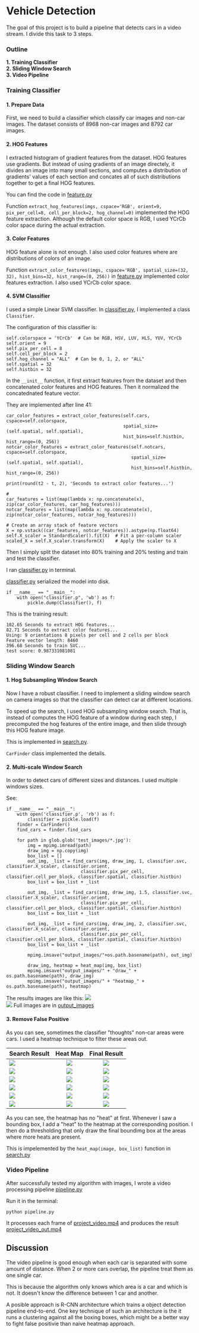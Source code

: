 # Vehicle Detection
The goal of this project is to build a pipeline that detects cars in a video stream. I divide this task to 3 steps.

### Outline
__1. Training Classifier__  
__2. Sliding Window Search__  
__3. Video Pipeline__  

### Training Classifier
#### 1. Prepare Data
First, we need to build a classifier which classify car images and non-car images. The dataset consists of 8968 non-car images and 8792 car images.

#### 2. HOG Features
I extracted histogram of gradient features from the dataset. HOG features use gradients. But instead of using gradients of an image directely, it divides an image into many small sections, and computes a distribution of gradients' values of each section and concates all of such distributions together to get a final HOG features.

You can find the code in [feature.py](https://github.com/CreatCodeBuild/CarND-Vehicle-Detection/blob/master/feature.py)

Function `extract_hog_features(imgs, cspace='RGB', orient=9, pix_per_cell=8, cell_per_block=2, hog_channel=0)` implemented the HOG feature extraction. Although the default color space is RGB, I used YCrCb color space during the actual extraction.

#### 3. Color Features
HOG feature alone is not enough. I also used color features where are distributions of colors of an image.

Function `extract_color_features(imgs, cspace='RGB', spatial_size=(32, 32), hist_bins=32, hist_range=(0, 256))` in [feature.py](https://github.com/CreatCodeBuild/CarND-Vehicle-Detection/blob/master/feature.py) implemented color features extraction. I also used YCrCb color space.

#### 4. SVM Classifier

I used a simple Linear SVM classifier. In [classifier.py](https://github.com/CreatCodeBuild/CarND-Vehicle-Detection/blob/master/classifier.py), I implemented a class `Classifier`.

The configuration of this classifier is:
```
self.colorspace = 'YCrCb'  # Can be RGB, HSV, LUV, HLS, YUV, YCrCb
self.orient = 9
self.pix_per_cell = 8
self.cell_per_block = 2
self.hog_channel = "ALL"  # Can be 0, 1, 2, or "ALL"
self.spatial = 32
self.histbin = 32
```

In the `__init__` function, it first extract features from the dataset and then concatenated color features and HOG features. Then it normalized the concatednated feature vector.

They are implemented after line 41:
```
car_color_features = extract_color_features(self.cars, cspace=self.colorspace,
                                            spatial_size=(self.spatial, self.spatial),
                                            hist_bins=self.histbin, hist_range=(0, 256))
notcar_color_features = extract_color_features(self.notcars, cspace=self.colorspace,
                                               spatial_size=(self.spatial, self.spatial),
                                               hist_bins=self.histbin, hist_range=(0, 256))

print(round(t2 - t, 2), 'Seconds to extract color features...')

#
car_features = list(map(lambda x: np.concatenate(x), zip(car_color_features, car_hog_features)))
notcar_features = list(map(lambda x: np.concatenate(x), zip(notcar_color_features, notcar_hog_features)))

# Create an array stack of feature vectors
X = np.vstack((car_features, notcar_features)).astype(np.float64)
self.X_scaler = StandardScaler().fit(X)  # Fit a per-column scaler
scaled_X = self.X_scaler.transform(X)    # Apply the scaler to X
```

Then I simply split the dataset into 80% training and 20% testing and train and test the classifier.

I ran [classifier.py](https://github.com/CreatCodeBuild/CarND-Vehicle-Detection/blob/master/classifier.py) in terminal.

[classifier.py](https://github.com/CreatCodeBuild/CarND-Vehicle-Detection/blob/master/classifier.py) serialized the model into disk.
```
if __name__ == "__main__":
    with open("classifier.p", 'wb') as f:
        pickle.dump(Classifier(), f)
```

This is the training result:
```
102.65 Seconds to extract HOG features...
82.71 Seconds to extract color features...
Using: 9 orientations 8 pixels per cell and 2 cells per block
Feature vector length: 8460
396.68 Seconds to train SVC...
test score: 0.987331081081
```


### Sliding Window Search
#### 1. Hog Subsampling Window Search
Now I have a robust classifier. I need to implement a sliding window search on camera images so that the classifier can detect car at different locations.

To speed up the search, I used HOG subsampling window search. That is, instead of computes the HOG feature of a window during each step, I precomputed the hog features of the entire image, and then slide through this HOG feature image.

This is implemented in [search.py](https://github.com/CreatCodeBuild/CarND-Vehicle-Detection/blob/master/search.py).

`CarFinder` class implemented the details.

#### 2. Multi-scale Window Search
In order to detect cars of different sizes and distances. I used multiple windows sizes.

See:
```
if __name__ == "__main__":
    with open('classifier.p', 'rb') as f:
        classifier = pickle.load(f)
    finder = CarFinder()
    find_cars = finder.find_cars

    for path in glob.glob('test_images/*.jpg'):
        img = mpimg.imread(path)
        draw_img = np.copy(img)
        box_list = []
        out_img, _list = find_cars(img, draw_img, 1, classifier.svc, classifier.X_scaler, classifier.orient,
                            classifier.pix_per_cell, classifier.cell_per_block, classifier.spatial, classifier.histbin)
        box_list = box_list + _list

        out_img, _list = find_cars(img, draw_img, 1.5, classifier.svc, classifier.X_scaler, classifier.orient,
                            classifier.pix_per_cell, classifier.cell_per_block, classifier.spatial, classifier.histbin)
        box_list = box_list + _list

        out_img, _list = find_cars(img, draw_img, 2, classifier.svc, classifier.X_scaler, classifier.orient,
                            classifier.pix_per_cell, classifier.cell_per_block, classifier.spatial, classifier.histbin)
        box_list = box_list + _list

        mpimg.imsave("output_images/"+os.path.basename(path), out_img)

        draw_img, heatmap = heat_map(img, box_list)
        mpimg.imsave("output_images/" + "draw_" + os.path.basename(path), draw_img)
        mpimg.imsave("output_images/" + "heatmap_" + os.path.basename(path), heatmap)
```

The results images are like this:
![](https://github.com/CreatCodeBuild/CarND-Vehicle-Detection/blob/master/output_images/test1.jpg)  
![](https://github.com/CreatCodeBuild/CarND-Vehicle-Detection/blob/master/output_images/test5.jpg)
Full images are in [output_images](https://github.com/CreatCodeBuild/CarND-Vehicle-Detection/blob/master/output_images)

#### 3. Remove False Positive
As you can see, sometimes the classifier "thoughts" non-car areas were cars. I used a heatmap technique to filter these areas out.

| Search Result        | Heat Map | Final Result  |
| ------------- |:-------------:|:-------------:|
|![](output_images/test1.jpg)|![](output_images/heatmap_test1.jpg)|![](output_images/draw_test1.jpg)|
|![](output_images/test2.jpg)|![](output_images/heatmap_test2.jpg)|![](output_images/draw_test2.jpg)|
|![](output_images/test3.jpg)|![](output_images/heatmap_test3.jpg)|![](output_images/draw_test3.jpg)|
|![](output_images/test4.jpg)|![](output_images/heatmap_test4.jpg)|![](output_images/draw_test4.jpg)|
|![](output_images/test5.jpg)|![](output_images/heatmap_test5.jpg)|![](output_images/draw_test5.jpg)|
|![](output_images/test6.jpg)|![](output_images/heatmap_test6.jpg)|![](output_images/draw_test6.jpg)|

As you can see, the heatmap has no "heat" at first. Whenever I saw a bounding box, I add a "heat" to the heatmap at the corresponding position. I then do a thresholding that only draw the final boundimg box at the areas where more heats are present.

This is impelemented by the `heat_map(image, box_list)` function in [search.py](https://github.com/CreatCodeBuild/CarND-Vehicle-Detection/blob/master/search.py)
 
### Video Pipeline
After successfully tested my algorithm with images, I wrote a video processing pipeline [pipeline.py](https://github.com/CreatCodeBuild/CarND-Vehicle-Detection/blob/master/pipeline.py)

Run it in the terminal:
```
python pipeline.py
```

It processes each frame of [project_video.mp4](https://github.com/CreatCodeBuild/CarND-Vehicle-Detection/blob/master/project_video.mp4) and produces the result [project_video_out.mp4](https://github.com/CreatCodeBuild/CarND-Vehicle-Detection/blob/master/project_video_out.mp4)

## Discussion
The video pipeline is good enough when each car is separated with some amount of distance. When 2 or more cars overlap, the pipeline treat them as one single car.

This is because the algorithm only knows which area is a car and which is not. It doesn't know the difference between 1 car and another.

A posible approach is R-CNN architecture which trains a object detection pipeline end-to-end. One key technique of such an architecture is the it runs a clustering against all the boxing boxes, which might be a better way to fight false positivie than naive heatmap approach.
